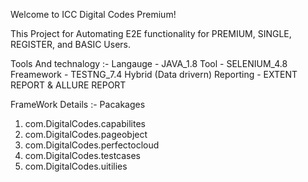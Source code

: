 Welcome to ICC Digital Codes Premium!


This Project for Automating E2E functionality for PREMIUM, SINGLE, REGISTER, and BASIC Users.


Tools And technalogy :- 
Langauge - JAVA_1.8
Tool - SELENIUM_4.8
Freamework - TESTNG_7.4 Hybrid (Data drivern)
Reporting - EXTENT REPORT & ALLURE REPORT



FrameWork Details :- 
 Pacakages 
 1. com.DigitalCodes.capabilites 
 2. com.DigitalCodes.pageobject
 3. com.DigitalCodes.perfectocloud
 4. com.DigitalCodes.testcases
 5. com.DigitalCodes.uitilies
 
 
 
 



